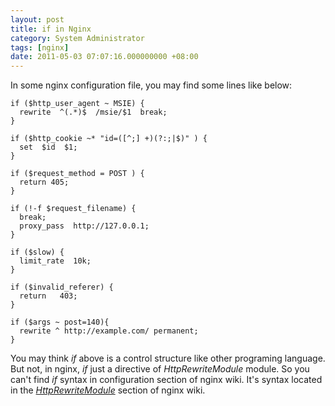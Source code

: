```yaml
---
layout: post
title: if in Nginx
category: System Administrator
tags: [nginx]
date: 2011-05-03 07:07:16.000000000 +08:00
---
```

In some nginx configuration file, you may find some lines like below:

    if ($http_user_agent ~ MSIE) {
      rewrite  ^(.*)$  /msie/$1  break;
    }

    if ($http_cookie ~* "id=([^;] +)(?:;|$)" ) {
      set  $id  $1;
    }

    if ($request_method = POST ) {
      return 405;
    }

    if (!-f $request_filename) {
      break;
      proxy_pass  http://127.0.0.1;
    }

    if ($slow) {
      limit_rate  10k;
    }

    if ($invalid_referer) {
      return   403;
    }

    if ($args ~ post=140){
      rewrite ^ http://example.com/ permanent;
    }

You may think *if* above is a control structure like other programing language. But not, in nginx, *if* just a directive of *HttpRewriteModule* module. So you can't find *if* syntax in configuration section of nginx wiki. It's syntax located in the [*HttpRewriteModule*](http://wiki.nginx.org/HttpRewriteModule#if) section of nginx wiki.
